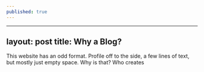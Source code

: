 ```yaml
---
published: true
---
```

---
layout: post
title: Why a Blog?
---
This website has an odd format. Profile off to the side, a few lines of text, but mostly just empty space. Why is that? Who creates
